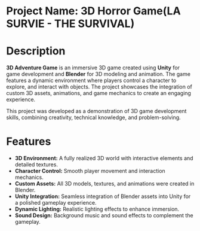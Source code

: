# Project Name: 3D Horror Game(LA SURVIE - THE SURVIVAL)

# Description
**3D Adventure Game** is an immersive 3D game created using **Unity** for game development and **Blender** for 3D modeling and animation. The game features a dynamic environment where players control a character to explore, and interact with objects. The project showcases the integration of custom 3D assets, animations, and game mechanics to create an engaging experience.

This project was developed as a demonstration of 3D game development skills, combining creativity, technical knowledge, and problem-solving.

# Features
- **3D Environment:** A fully realized 3D world with interactive elements and detailed textures.
- **Character Control:** Smooth player movement and interaction mechanics.
- **Custom Assets:** All 3D models, textures, and animations were created in Blender.
- **Unity Integration:** Seamless integration of Blender assets into Unity for a polished gameplay experience.
- **Dynamic Lighting:** Realistic lighting effects to enhance immersion.
- **Sound Design:** Background music and sound effects to complement the gameplay.
